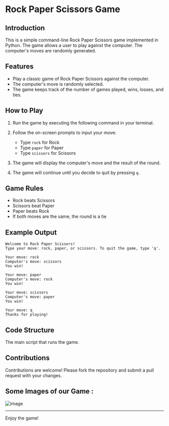 # Rock Paper Scissors Game 

## Introduction
This is a simple command-line Rock Paper Scissors game implemented in Python. The game allows a user to play against the computer. The computer's moves are randomly generated.

## Features
- Play a classic game of Rock Paper Scissors against the computer.
- The computer's move is randomly selected.
- The game keeps track of the number of games played, wins, losses, and ties.

## How to Play
1. Run the game by executing the following command in your terminal.

2. Follow the on-screen prompts to input your move:
    - Type `rock` for Rock
    - Type `paper` for Paper
    - Type `scissors` for Scissors

3. The game will display the computer's move and the result of the round.

4. The game will continue until you decide to quit by pressing `q`.

## Game Rules
- Rock beats Scissors
- Scissors beat Paper
- Paper beats Rock
- If both moves are the same, the round is a tie

## Example Output
```
Welcome to Rock Paper Scissors!
Type your move: rock, paper, or scissors. To quit the game, type 'q'.

Your move: rock
Computer's move: scissors
You win!

Your move: paper
Computer's move: rock
You win!

Your move: scissors
Computer's move: paper
You win!

Your move: q
Thanks for playing!
```

## Code Structure
 The main script that runs the game.

## Contributions
Contributions are welcome! Please fork the repository and submit a pull request with your changes.

## Some Images of our Game :
![image](https://github.com/Shubh12-577/rock-paper-scissor/assets/86088965/d01ba288-0899-46f8-a099-403607572e63)


---

Enjoy the game!
